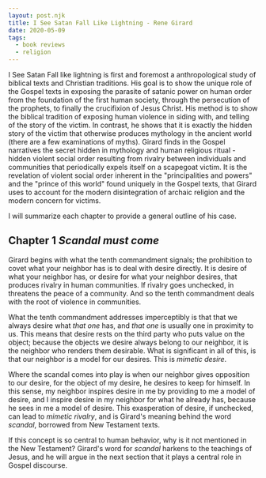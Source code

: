 ```yaml
---
layout: post.njk
title: I See Satan Fall Like Lightning - Rene Girard
date: 2020-05-09 
tags:
  - book reviews
  - religion
---
```

I See Satan Fall like lightning is first and foremost a anthropological study of biblical texts and Christian traditions. His goal is to show the unique role of the Gospel texts in exposing the parasite of satanic power on human order from the foundation of the first human society, through the persecution of the prophets, to finally the crucifixion of Jesus Christ. His method is to show the biblical tradition of exposing human violence in siding with, and telling of the story of the victim. In contrast, he shows that it is exactly the hidden story of the victim that otherwise produces mythology in the ancient world (there are a few examinations of myths). Girard finds in the Gospel narratives the secret hidden in mythology and human religious ritual - hidden violent social order resulting from rivalry between individuals and communities that periodically expels itself on a scapegoat victim. It is the revelation of violent social order inherent in the "principalities and powers" and the "prince of this world" found uniquely in the Gospel texts, that Girard uses to account for the modern disintegration of archaic religion and the modern concern for victims.

I will summarize each chapter to provide a general outline of his case.

## Chapter 1 _Scandal must come_
Girard begins with what the tenth commandment signals; the prohibition to covet what your neighbor has is to deal with desire directly. It is desire of what your neighbor has, or desire for what your neighbor desires, that produces rivalry in human communities. If rivalry goes unchecked, in threatens the peace of a community. And so the tenth commandment deals with the root of violence in communities. 

What the tenth commandment addresses imperceptibly is that that we always desire what _that one_ has, and _that one_ is usually one in proximity to us. This means that desire rests on the third party who puts value on the object; because the objects we desire always belong to our neighbor, it is the neighbor who renders them desirable. What is significant in all of this, is that our neighbor is a model for our desires. This is _mimetic desire_.

Where the scandal comes into play is when our neighbor gives opposition to our desire, for the object of my desire, he desires to keep for himself. In this sense, my neighbor inspires desire in me by providing to me a model of desire, and I inspire desire in my neighbor for what he already has, because he sees in me a model of desire. This exasperation of desire, if unchecked, can lead to _mimetic rivalry_, and is Girard's meaning behind the word _scandal_, borrowed from New Testament texts.

If this concept is so central to human behavior, why is it not mentioned in the New Testament? Girard's word for _scandal_ harkens to the teachings of Jesus, and he will argue in the next section that it plays a central role in Gospel discourse.


